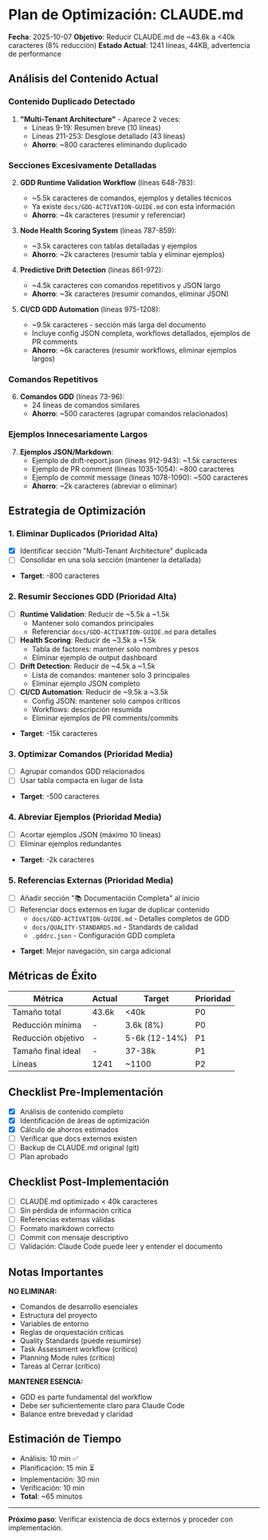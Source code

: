 # Plan de Optimización: CLAUDE.md

**Fecha**: 2025-10-07
**Objetivo**: Reducir CLAUDE.md de ~43.6k a <40k caracteres (8% reducción)
**Estado Actual**: 1241 líneas, 44KB, advertencia de performance

## Análisis del Contenido Actual

### Contenido Duplicado Detectado

1. **"Multi-Tenant Architecture"** - Aparece 2 veces:
   - Líneas 9-19: Resumen breve (10 líneas)
   - Líneas 211-253: Desglose detallado (43 líneas)
   - **Ahorro**: ~800 caracteres eliminando duplicado

### Secciones Excesivamente Detalladas

2. **GDD Runtime Validation Workflow** (líneas 648-783):
   - ~5.5k caracteres de comandos, ejemplos y detalles técnicos
   - Ya existe `docs/GDD-ACTIVATION-GUIDE.md` con esta información
   - **Ahorro**: ~4k caracteres (resumir y referenciar)

3. **Node Health Scoring System** (líneas 787-859):
   - ~3.5k caracteres con tablas detalladas y ejemplos
   - **Ahorro**: ~2k caracteres (resumir tabla y eliminar ejemplos)

4. **Predictive Drift Detection** (líneas 861-972):
   - ~4.5k caracteres con comandos repetitivos y JSON largo
   - **Ahorro**: ~3k caracteres (resumir comandos, eliminar JSON)

5. **CI/CD GDD Automation** (líneas 975-1208):
   - ~9.5k caracteres - sección más larga del documento
   - Incluye config JSON completa, workflows detallados, ejemplos de PR comments
   - **Ahorro**: ~6k caracteres (resumir workflows, eliminar ejemplos largos)

### Comandos Repetitivos

6. **Comandos GDD** (líneas 73-96):
   - 24 líneas de comandos similares
   - **Ahorro**: ~500 caracteres (agrupar comandos relacionados)

### Ejemplos Innecesariamente Largos

7. **Ejemplos JSON/Markdown**:
   - Ejemplo de drift-report.json (líneas 912-943): ~1.5k caracteres
   - Ejemplo de PR comment (líneas 1035-1054): ~800 caracteres
   - Ejemplo de commit message (líneas 1078-1090): ~500 caracteres
   - **Ahorro**: ~2k caracteres (abreviar o eliminar)

## Estrategia de Optimización

### 1. Eliminar Duplicados (Prioridad Alta)
- [x] Identificar sección "Multi-Tenant Architecture" duplicada
- [ ] Consolidar en una sola sección (mantener la detallada)
- **Target**: -800 caracteres

### 2. Resumir Secciones GDD (Prioridad Alta)
- [ ] **Runtime Validation**: Reducir de ~5.5k a ~1.5k
  - Mantener solo comandos principales
  - Referenciar `docs/GDD-ACTIVATION-GUIDE.md` para detalles
- [ ] **Health Scoring**: Reducir de ~3.5k a ~1.5k
  - Tabla de factores: mantener solo nombres y pesos
  - Eliminar ejemplo de output dashboard
- [ ] **Drift Detection**: Reducir de ~4.5k a ~1.5k
  - Lista de comandos: mantener solo 3 principales
  - Eliminar ejemplo JSON completo
- [ ] **CI/CD Automation**: Reducir de ~9.5k a ~3.5k
  - Config JSON: mantener solo campos críticos
  - Workflows: descripción resumida
  - Eliminar ejemplos de PR comments/commits
- **Target**: -15k caracteres

### 3. Optimizar Comandos (Prioridad Media)
- [ ] Agrupar comandos GDD relacionados
- [ ] Usar tabla compacta en lugar de lista
- **Target**: -500 caracteres

### 4. Abreviar Ejemplos (Prioridad Media)
- [ ] Acortar ejemplos JSON (máximo 10 líneas)
- [ ] Eliminar ejemplos redundantes
- **Target**: -2k caracteres

### 5. Referencias Externas (Prioridad Media)
- [ ] Añadir sección "📚 Documentación Completa" al inicio
- [ ] Referenciar docs externos en lugar de duplicar contenido
  - `docs/GDD-ACTIVATION-GUIDE.md` - Detalles completos de GDD
  - `docs/QUALITY-STANDARDS.md` - Standards de calidad
  - `.gddrc.json` - Configuración GDD completa
- **Target**: Mejor navegación, sin carga adicional

## Métricas de Éxito

| Métrica | Actual | Target | Prioridad |
|---------|--------|--------|-----------|
| Tamaño total | 43.6k | <40k | P0 |
| Reducción mínima | - | 3.6k (8%) | P0 |
| Reducción objetivo | - | 5-6k (12-14%) | P1 |
| Tamaño final ideal | - | 37-38k | P1 |
| Líneas | 1241 | ~1100 | P2 |

## Checklist Pre-Implementación

- [x] Análisis de contenido completo
- [x] Identificación de áreas de optimización
- [x] Cálculo de ahorros estimados
- [ ] Verificar que docs externos existen
- [ ] Backup de CLAUDE.md original (git)
- [ ] Plan aprobado

## Checklist Post-Implementación

- [ ] CLAUDE.md optimizado < 40k caracteres
- [ ] Sin pérdida de información crítica
- [ ] Referencias externas válidas
- [ ] Formato markdown correcto
- [ ] Commit con mensaje descriptivo
- [ ] Validación: Claude Code puede leer y entender el documento

## Notas Importantes

**NO ELIMINAR:**
- Comandos de desarrollo esenciales
- Estructura del proyecto
- Variables de entorno
- Reglas de orquestación críticas
- Quality Standards (puede resumirse)
- Task Assessment workflow (crítico)
- Planning Mode rules (crítico)
- Tareas al Cerrar (crítico)

**MANTENER ESENCIA:**
- GDD es parte fundamental del workflow
- Debe ser suficientemente claro para Claude Code
- Balance entre brevedad y claridad

## Estimación de Tiempo

- Análisis: 10 min ✅
- Planificación: 15 min ⏳
- Implementación: 30 min
- Verificación: 10 min
- **Total**: ~65 minutos

---

**Próximo paso**: Verificar existencia de docs externos y proceder con implementación.
